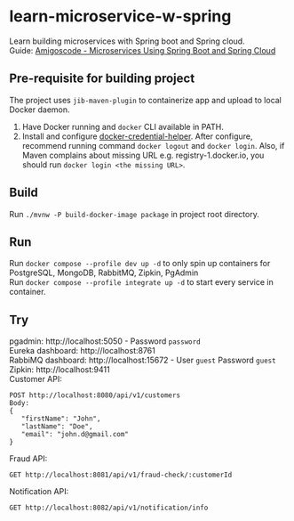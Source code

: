 # learn-microservice-w-spring
Learn building microservices with Spring boot and Spring cloud.<br>
Guide: [Amigoscode - Microservices Using Spring Boot and Spring Cloud](https://youtu.be/p485kUNpPvE?si=hGl1ZznhoP154gQg)

## Pre-requisite for building project
The project uses `jib-maven-plugin` to containerize app and upload to local Docker daemon.
1. Have Docker running and `docker` CLI available in PATH.
2. Install and configure [docker-credential-helper](https://github.com/docker/docker-credential-helper). After 
   configure, 
   recommend 
   running command `docker logout` and `docker login`. Also, if Maven complains about missing URL e.g. 
   registry-1.docker.io, you should run `docker login <the missing URL>`.

## Build
Run `./mvnw -P build-docker-image package` in project root directory.

## Run
Run `docker compose --profile dev up -d` to only spin up containers for PostgreSQL, MongoDB, RabbitMQ, Zipkin, PgAdmin \
Run `docker compose --profile integrate up -d` to start every service in container.

## Try
pgadmin: http://localhost:5050 - Password `password` \
Eureka dashboard: http://localhost:8761 \
RabbiMQ dashboard: http://localhost:15672 - User `guest` Password `guest` \
Zipkin: http://localhost:9411 \
Customer API:
```
POST http://localhost:8080/api/v1/customers
Body:
{
   "firstName": "John",
   "lastName": "Doe",
   "email": "john.d@gmail.com"
}
```
Fraud API:
```
GET http://localhost:8081/api/v1/fraud-check/:customerId
```
Notification API:
```
GET http://localhost:8082/api/v1/notification/info
```
